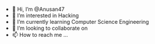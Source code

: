- 👋 Hi, I’m @Anusan47
- 👀 I’m interested in Hacking 
- 🌱 I’m currently learning Computer Science Engineering 
- 💞️ I’m looking to collaborate on 
- 📫 How to reach me ...

<!---
Anusan47/Anusan47 is a ✨ special ✨ repository because its `README.md` (this file) appears on your GitHub profile.
You can click the Preview link to take a look at your changes.
--->

